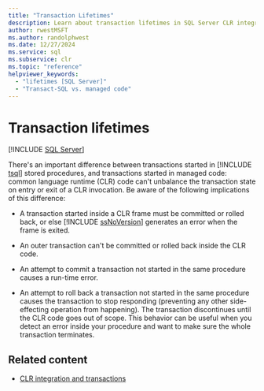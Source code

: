 ```yaml
---
title: "Transaction Lifetimes"
description: Learn about transaction lifetimes in SQL Server CLR integration. Transactions started in Transact-SQL stored procedures differ from ones started in managed code.
author: rwestMSFT
ms.author: randolphwest
ms.date: 12/27/2024
ms.service: sql
ms.subservice: clr
ms.topic: "reference"
helpviewer_keywords:
  - "lifetimes [SQL Server]"
  - "Transact-SQL vs. managed code"
---
```

# Transaction lifetimes

[!INCLUDE [SQL Server](../../includes/applies-to-version/sqlserver.md)]

There's an important difference between transactions started in [!INCLUDE [tsql](../../includes/tsql-md.md)] stored procedures, and transactions started in managed code: common language runtime (CLR) code can't unbalance the transaction state on entry or exit of a CLR invocation. Be aware of the following implications of this difference:

- A transaction started inside a CLR frame must be committed or rolled back, or else [!INCLUDE [ssNoVersion](../../includes/ssnoversion-md.md)] generates an error when the frame is exited.

- An outer transaction can't be committed or rolled back inside the CLR code.

- An attempt to commit a transaction not started in the same procedure causes a run-time error.

- An attempt to roll back a transaction not started in the same procedure causes the transaction to stop responding (preventing any other side-effecting operation from happening). The transaction discontinues until the CLR code goes out of scope. This behavior can be useful when you detect an error inside your procedure and want to make sure the whole transaction terminates.

## Related content

- [CLR integration and transactions](clr-integration-and-transactions.md)
